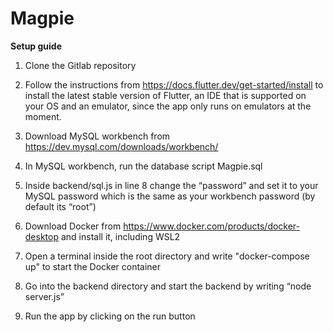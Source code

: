 # Magpie

**Setup guide**

1. Clone the Gitlab repository

2. Follow the instructions from https://docs.flutter.dev/get-started/install to install the latest stable version of Flutter, an IDE that is supported on your OS and an emulator, since the app only runs on emulators at the moment.

3. Download MySQL workbench from https://dev.mysql.com/downloads/workbench/ 

4. In MySQL workbench, run the database script Magpie.sql

5. Inside backend/sql.js in line 8 change the “password” and set it to your MySQL password which is the same as your workbench password (by default its “root”)

6. Download Docker from https://www.docker.com/products/docker-desktop and install it, including WSL2

7. Open a terminal inside the root directory and write "docker-compose up" to start the Docker container

8. Go into the backend directory and start the backend by writing “node server.js”

9. Run the app by clicking on the run button
